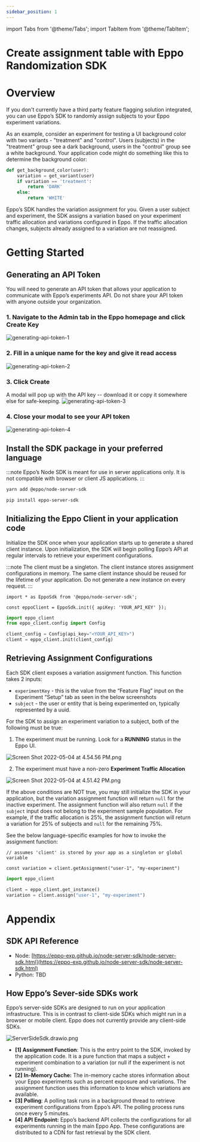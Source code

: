 ```yaml
---
sidebar_position: 1
---
```


import Tabs from '@theme/Tabs';
import TabItem from '@theme/TabItem';

# Create assignment table with Eppo Randomization SDK

# Overview

If you don't currently have a third party feature flagging solution integrated, you can use Eppo’s SDK to randomly assign subjects to your Eppo experiment variations. 

As an example, consider an experiment for testing a UI background color with two variants - "treatment" and "control". Users (subjects) in the "treatment" group see a dark background, users in the "control" group see a white background. Your application code might do something like this to determine the background color:

```python
def get_background_color(user):
	variation = get_variant(user)
	if variation == 'treatment':
		return 'DARK'
	else:
		return 'WHITE'
```

Eppo’s SDK handles the variation assignment for you. Given a user subject and experiment, the SDK assigns a variation based on your experiment traffic allocation and variations configured in Eppo. If the traffic allocation changes, subjects already assigned to a variation are not reassigned.

# Getting Started

## Generating an API Token

You will need to generate an API token that allows your application to communicate with Eppo’s experiments API. Do not share your API token with anyone outside your organization.

### 1. Navigate to the **Admin** tab in the Eppo homepage and click **Create Key**
![generating-api-token-1](../../../static/img/connecting-data/api-key-1.png)

### 2. Fill in a unique name for the key and give it read access
![generating-api-token-2](../../../static/img/connecting-data/api-key-2.png)

### 3. Click **Create**

A modal will pop up with the API key -- download it or copy it somewhere else for safe-keeping.
![generating-api-token-3](../../../static/img/connecting-data/api-key-3.png)

### 4. Close your modal to see your API token
![generating-api-token-4](../../../static/img/connecting-data/api-key-4.png)

## Install the SDK package in your preferred language

:::note
Eppo’s Node SDK is meant for use in server applications only. It is not compatible with browser or client JS applications.
:::

<Tabs>
<TabItem value="node" label="Node">

```bash
yarn add @eppo/node-server-sdk
```

</TabItem>
<TabItem value="python" label="Python">

```bash
pip install eppo-server-sdk
```
</TabItem>
</Tabs>


## Initializing the Eppo Client in your application code

Initialize the SDK once when your application starts up to generate a shared client instance. Upon initialization, the SDK will begin polling Eppo’s API at regular intervals to retrieve your experiment configurations.

:::note
The client must be a singleton. The client instance stores assignment configurations in memory. The same client instance should be reused for the lifetime of your application. Do not generate a new instance on every request.
:::

<Tabs>
<TabItem value="node" label="Node">

```tsx
import * as EppoSdk from '@eppo/node-server-sdk';

const eppoClient = EppoSdk.init({ apiKey: 'YOUR_API_KEY' });
```

</TabItem>
<TabItem value="python" label="Python">

```python
import eppo_client
from eppo_client.config import Config

client_config = Config(api_key="<YOUR_API_KEY>")
client = eppo_client.init(client_config)
```

</TabItem>
</Tabs>


## Retrieving Assignment Configurations

Each SDK client exposes a variation assignment function. This function takes 2 inputs:

- `experimentKey` - this is the value from the “Feature Flag” input on the Experiment “Setup” tab as seen in the below screenshots
- `subject` - the user or entity that is being experimented on, typically represented by a uuid.

For the SDK to assign an experiment variation to a subject, both of the following must be true:

1. The experiment must be running. Look for a **RUNNING** status in the Eppo UI.

![Screen Shot 2022-05-04 at 4.54.56 PM.png](../../../static/img/connecting-data/Screen_Shot_2022-05-04_at_4.54.56_PM.png)

2. The experiment must have a non-zero **Experiment Traffic Allocation**

![Screen Shot 2022-05-04 at 4.51.42 PM.png](../../../static/img/connecting-data/Screen_Shot_2022-05-04_at_4.51.42_PM.png)

If the above conditions are NOT true, you may still initialize the SDK in your application, but the variation assignment function will return `null` for the inactive experiment. The assignment function will also return `null` if the `subject` input does not belong to the experiment sample population. For example, if the traffic allocation is 25%, the assignment function will return a variation for 25% of subjects and `null` for the remaining 75%.

See the below language-specific examples for how to invoke the assignment function:

<Tabs>
<TabItem value="node" label="Node">


```tsx
// assumes 'client' is stored by your app as a singleton or global variable

const variation = client.getAssignment("user-1", "my-experiment")
```

</TabItem>
<TabItem value="python" label="Python">

```python
import eppo_client

client = eppo_client.get_instance()
variation = client.assign("user-1", "my-experiment")
```

</TabItem>
</Tabs>


# Appendix

## SDK API Reference

- Node: [https://eppo-exp.github.io/node-server-sdk/node-server-sdk.html](https://eppo-exp.github.io/node-server-sdk/node-server-sdk.html)
- Python: TBD

## How Eppo’s Sever-side SDKs work

Eppo’s server-side SDKs are designed to run on your application infrastructure. This is in contrast to client-side SDKs which might run in a browser or mobile client. Eppo does not currently provide any client-side SDKs.

![ServerSideSdk.drawio.png](../../../static/img/connecting-data/ServerSideSdk.drawio.png)

- **[1] Assignment Function**: This is the entry point to the SDK, invoked by the application code. It is a pure function that maps a subject + experiment combination to a variation (or null if the experiment is not running).
- **[2]** **In-Memory Cache:** The in-memory cache stores information about your Eppo experiments such as percent exposure and variations. The assignment function uses this information to know which variations are available.
- **[3]** **Polling**: A polling task runs in a background thread to retrieve experiment configurations from Eppo’s API. The polling process runs once every 5 minutes.
- **[4]** **API** **Endpoint:** Eppo’s backend API collects the configurations for all experiments running in the main Eppo App. These configurations are distributed to a CDN for fast retrieval by the SDK client.